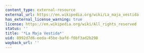 ```yaml
---
content_type: external-resource
external_url: https://en.wikipedia.org/wiki/La_maja_vestida
has_external_license_warning: true
license: https://en.wikipedia.org/wiki/All_rights_reserved
status: ''
title: '*La Maja Vestida*'
uid: 8992d7d6-eeda-45be-bafd-f0bf3ad2b298
wayback_url: ''
---
```

